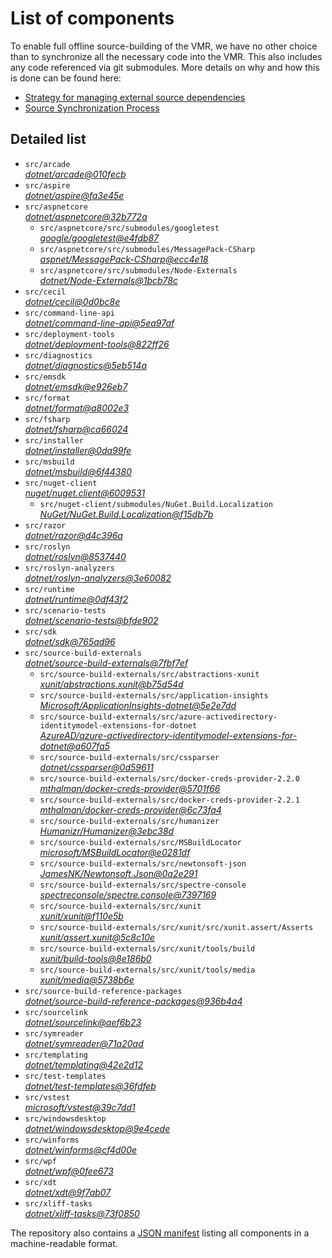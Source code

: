 ﻿# List of components

To enable full offline source-building of the VMR, we have no other choice than to synchronize all the necessary code into the VMR. This also includes any code referenced via git submodules. More details on why and how this is done can be found here:
- [Strategy for managing external source dependencies](src/arcade/Documentation/UnifiedBuild/VMR-Strategy-For-External-Source.md)
- [Source Synchronization Process](src/arcade/Documentation/UnifiedBuild/VMR-Design-And-Operation.md#source-synchronization-process)

## Detailed list

<!-- component list beginning -->
- `src/arcade`  
*[dotnet/arcade@010fecb](https://github.com/dotnet/arcade/tree/010fecb0832fd4f0a39012ebd0859afc4bca750d)*
- `src/aspire`  
*[dotnet/aspire@fa3e45e](https://github.com/dotnet/aspire/tree/fa3e45ee2a76c81e7a4876c6bef05282e35243f1)*
- `src/aspnetcore`  
*[dotnet/aspnetcore@32b772a](https://github.com/dotnet/aspnetcore/tree/32b772a470e3c7dc147d3d124c32199bb3e7b6bc)*
    - `src/aspnetcore/src/submodules/googletest`  
    *[google/googletest@e4fdb87](https://github.com/google/googletest/tree/e4fdb87e76b9fc4b01c54ad81aea19d6e994b994)*
    - `src/aspnetcore/src/submodules/MessagePack-CSharp`  
    *[aspnet/MessagePack-CSharp@ecc4e18](https://github.com/aspnet/MessagePack-CSharp/tree/ecc4e18ad7a0c7db51cd7e3d2997a291ed01444d)*
    - `src/aspnetcore/src/submodules/Node-Externals`  
    *[dotnet/Node-Externals@1bcb78c](https://github.com/dotnet/Node-Externals/tree/1bcb78ca694568f7993d9d385eee0687ad0f5dfe)*
- `src/cecil`  
*[dotnet/cecil@0d0bc8e](https://github.com/dotnet/cecil/tree/0d0bc8e0f47fdae9834e1eac678f364c50946133)*
- `src/command-line-api`  
*[dotnet/command-line-api@5ea97af](https://github.com/dotnet/command-line-api/tree/5ea97af07263ea3ef68a18557c8aa3f7e3200bda)*
- `src/deployment-tools`  
*[dotnet/deployment-tools@822ff26](https://github.com/dotnet/deployment-tools/tree/822ff266c5f999ab9ceb6928df59d79285ea4a4f)*
- `src/diagnostics`  
*[dotnet/diagnostics@5eb514a](https://github.com/dotnet/diagnostics/tree/5eb514a41f900ac1aa1e9a3e12b2931dcb064069)*
- `src/emsdk`  
*[dotnet/emsdk@e926eb7](https://github.com/dotnet/emsdk/tree/e926eb7d9614243be6b936cbbe9988fd8cc6d8a6)*
- `src/format`  
*[dotnet/format@a8002e3](https://github.com/dotnet/format/tree/a8002e38ae10922926adf567d4dad7321063fad4)*
- `src/fsharp`  
*[dotnet/fsharp@ca66024](https://github.com/dotnet/fsharp/tree/ca66024e6da7cced9921216763386bd43f400fbf)*
- `src/installer`  
*[dotnet/installer@0da99fe](https://github.com/dotnet/installer/tree/0da99fef6fb631662ebb0d6195998f722013c9a8)*
- `src/msbuild`  
*[dotnet/msbuild@6f44380](https://github.com/dotnet/msbuild/tree/6f44380e4fdea6ddf5c11f48efeb25c2bf181e62)*
- `src/nuget-client`  
*[nuget/nuget.client@6009531](https://github.com/nuget/nuget.client/tree/6009531090c927a8e61da9a0f97bdd5eb6f01a47)*
    - `src/nuget-client/submodules/NuGet.Build.Localization`  
    *[NuGet/NuGet.Build.Localization@f15db7b](https://github.com/NuGet/NuGet.Build.Localization/tree/f15db7b7c6f5affbea268632ef8333d2687c8031)*
- `src/razor`  
*[dotnet/razor@d4c396a](https://github.com/dotnet/razor/tree/d4c396a9c9e31d027789a55a61f5509cadc6e0e0)*
- `src/roslyn`  
*[dotnet/roslyn@8537440](https://github.com/dotnet/roslyn/tree/8537440d8c831b8533a18f6530945ee91c243e1b)*
- `src/roslyn-analyzers`  
*[dotnet/roslyn-analyzers@3e60082](https://github.com/dotnet/roslyn-analyzers/tree/3e60082c94c17f12b5fa28a972be99bac0cae8e6)*
- `src/runtime`  
*[dotnet/runtime@0df43f2](https://github.com/dotnet/runtime/tree/0df43f2952e83077f62d9235bd453ae0eba66803)*
- `src/scenario-tests`  
*[dotnet/scenario-tests@bfde902](https://github.com/dotnet/scenario-tests/tree/bfde902a10d7b672f4fc7e844198ede405dbb9c6)*
- `src/sdk`  
*[dotnet/sdk@765ad96](https://github.com/dotnet/sdk/tree/765ad969248cdceaf976a27b512e8abc43ed2d19)*
- `src/source-build-externals`  
*[dotnet/source-build-externals@7fbf7ef](https://github.com/dotnet/source-build-externals/tree/7fbf7ef59ca7ddcfa92269ef84e3fcb7544f8699)*
    - `src/source-build-externals/src/abstractions-xunit`  
    *[xunit/abstractions.xunit@b75d54d](https://github.com/xunit/abstractions.xunit/tree/b75d54d73b141709f805c2001b16f3dd4d71539d)*
    - `src/source-build-externals/src/application-insights`  
    *[Microsoft/ApplicationInsights-dotnet@5e2e7dd](https://github.com/Microsoft/ApplicationInsights-dotnet/tree/5e2e7ddda961ec0e16a75b1ae0a37f6a13c777f5)*
    - `src/source-build-externals/src/azure-activedirectory-identitymodel-extensions-for-dotnet`  
    *[AzureAD/azure-activedirectory-identitymodel-extensions-for-dotnet@a607fa5](https://github.com/AzureAD/azure-activedirectory-identitymodel-extensions-for-dotnet/tree/a607fa5e0005a6178cf1d2fed4fa0f8179cdb186)*
    - `src/source-build-externals/src/cssparser`  
    *[dotnet/cssparser@0d59611](https://github.com/dotnet/cssparser/tree/0d59611784841735a7778a67aa6e9d8d000c861f)*
    - `src/source-build-externals/src/docker-creds-provider-2.2.0`  
    *[mthalman/docker-creds-provider@5701f66](https://github.com/mthalman/docker-creds-provider/tree/5701f6667c1fbd805684857baaa860383bbdfed7)*
    - `src/source-build-externals/src/docker-creds-provider-2.2.1`  
    *[mthalman/docker-creds-provider@6c73fa4](https://github.com/mthalman/docker-creds-provider/tree/6c73fa4784795ae07f49305a057abf5c473d2adb)*
    - `src/source-build-externals/src/humanizer`  
    *[Humanizr/Humanizer@3ebc38d](https://github.com/Humanizr/Humanizer/tree/3ebc38de585fc641a04b0e78ed69468453b0f8a1)*
    - `src/source-build-externals/src/MSBuildLocator`  
    *[microsoft/MSBuildLocator@e0281df](https://github.com/microsoft/MSBuildLocator/tree/e0281df33274ac3c3e22acc9b07dcb4b31d57dc0)*
    - `src/source-build-externals/src/newtonsoft-json`  
    *[JamesNK/Newtonsoft.Json@0a2e291](https://github.com/JamesNK/Newtonsoft.Json/tree/0a2e291c0d9c0c7675d445703e51750363a549ef)*
    - `src/source-build-externals/src/spectre-console`  
    *[spectreconsole/spectre.console@7397169](https://github.com/spectreconsole/spectre.console/tree/7397169a2757dc3657598bdea4ac222c0f283425)*
    - `src/source-build-externals/src/xunit`  
    *[xunit/xunit@f110e5b](https://github.com/xunit/xunit/tree/f110e5bee5dfd4c08339587c9c3df9292fcb597c)*
    - `src/source-build-externals/src/xunit/src/xunit.assert/Asserts`  
    *[xunit/assert.xunit@5c8c10e](https://github.com/xunit/assert.xunit/tree/5c8c10e085eb42f39f2fe0b40c94bf56649eb0a4)*
    - `src/source-build-externals/src/xunit/tools/build`  
    *[xunit/build-tools@8e186b0](https://github.com/xunit/build-tools/tree/8e186b0f8e398796e75453f3f18952b06d29fdfd)*
    - `src/source-build-externals/src/xunit/tools/media`  
    *[xunit/media@5738b6e](https://github.com/xunit/media/tree/5738b6e86f08e0389c4392b939c20e3eca2d9822)*
- `src/source-build-reference-packages`  
*[dotnet/source-build-reference-packages@936b4a4](https://github.com/dotnet/source-build-reference-packages/tree/936b4a4b4b8a74b65098983660c5814fb4afee15)*
- `src/sourcelink`  
*[dotnet/sourcelink@aef6b23](https://github.com/dotnet/sourcelink/tree/aef6b239ba3c11823cf150d9f042d9965e04bf9f)*
- `src/symreader`  
*[dotnet/symreader@71a20ad](https://github.com/dotnet/symreader/tree/71a20ad4aaedc284ef2d9a7302f5d2ec4df7dca3)*
- `src/templating`  
*[dotnet/templating@42e2d12](https://github.com/dotnet/templating/tree/42e2d12758afd312fbbb8585284cf59320676ac1)*
- `src/test-templates`  
*[dotnet/test-templates@36fdfeb](https://github.com/dotnet/test-templates/tree/36fdfebe8af73ed1c2ff796750984f1ebf6230b5)*
- `src/vstest`  
*[microsoft/vstest@39c7dd1](https://github.com/microsoft/vstest/tree/39c7dd12c7ec24d0552513e84d95476f2077ca33)*
- `src/windowsdesktop`  
*[dotnet/windowsdesktop@9e4cede](https://github.com/dotnet/windowsdesktop/tree/9e4cede9d34b51c91ad10fa2462042aceeb3937b)*
- `src/winforms`  
*[dotnet/winforms@cf4d00e](https://github.com/dotnet/winforms/tree/cf4d00efe5f6dbab435305bd1129bf4e4351243b)*
- `src/wpf`  
*[dotnet/wpf@0fee673](https://github.com/dotnet/wpf/tree/0fee673e416438fa496be15f9fed2707d9bade23)*
- `src/xdt`  
*[dotnet/xdt@9f7ab07](https://github.com/dotnet/xdt/tree/9f7ab07fc4914f76048d54d79afaee3bf89d7ede)*
- `src/xliff-tasks`  
*[dotnet/xliff-tasks@73f0850](https://github.com/dotnet/xliff-tasks/tree/73f0850939d96131c28cf6ea6ee5aacb4da0083a)*
<!-- component list end -->

The repository also contains a [JSON manifest](https://github.com/dotnet/dotnet/blob/main/src/source-manifest.json) listing all components in a machine-readable format.
